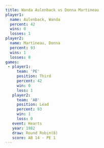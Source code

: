 ```yaml
---
title: Wanda Aulenback vs Donna Martineau
player1:                
  name: Aulenback, Wanda
  percent: 42           
  wins: 0               
  losses: 1             
player2:                
  name: Martineau, Donna
  percent: 93           
  wins: 1               
  losses: 0             
games:
 - player1:         
     team: 'PE'     
     position: Third
     percent: 42    
     win: 0         
     loss: 1        
   player2:        
     team: 'AB'    
     position: Lead
     percent: 93   
     win: 1        
     loss: 0       
   event: Hearts       
   year: 1982          
   draw: Round Robin(8)
   score: AB 14 - PE 1 
---
```

